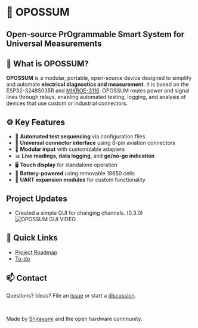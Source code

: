 # 🦝 OPOSSUM
## Open-source PrOgrammable Smart System for Universal Measurements

<!--------------------------------------------------------------------------->
## 📌 What is OPOSSUM?

**OPOSSUM** is a modular, portable, open-source device designed to simplify and automate **electrical diagnostics and measurement**. It is based on the ESP32-3248S035R and [MIKROE-3116](/OUTSIDE_DOCUMENTATION/Multimeter_Click/Multimeter_Click_MIKROE-3116.pdf). OPOSSUM routes power and signal lines through relays, enabling automated testing, logging, and analysis of devices that use custom or industrial connectors.

<!--------------------------------------------------------------------------->
## ⚙️ Key Features

- 🔄 **Automated test sequencing** via configuration files
- 🔌 **Universal connector interface** using 8-pin aviation connectors
- 🔧 **Modular input** with customizable adapters
- 📊 **Live readings, data logging**, and **go/no-go indication**
- 🖥️ **Touch display** for standalone operation
- 🔋 **Battery-powered** using removable 18650 cells
- 🧩 **UART expansion modules** for custom functionality

<!--------------------------------------------------------------------------->
## Project Updates
- Created a simple GUI for changing channels. (0.3.0) <br>
![OPOSSUM GUI VIDEO](https://youtu.be/N5y217l4g18)

<!--------------------------------------------------------------------------->
## 🔗 Quick Links
- [Project Roadmap](/roadmap.md)
- [To-do](/docs/to-do.md)

<!--------------------------------------------------------------------------->
## 📫 Contact
Questions? Ideas? File an [issue](https://github.com/Shirayumi/OPOSSUM/issues) or start a [discussion](https://github.com/Shirayumi/OPOSSUM/discussions).
 
<br>

Made by [Shirayumi](https://github.com/Shirayumi) and the open hardware community.
